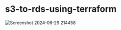 # s3-to-rds-using-terraform

![Screenshot 2024-06-29 214458](https://github.com/Tejas4322/s3-to-rds-using-terraform/assets/141610398/55752374-6156-4080-870f-f5fbea10e9a7)

